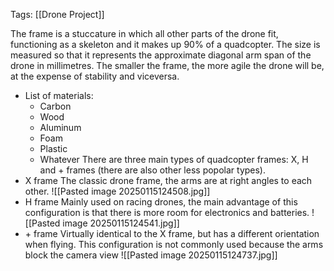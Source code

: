 Tags: [[Drone Project]]

The frame is a stuccature in which all other parts of the drone fit, functioning as a skeleton and it makes up 90% of a quadcopter. 
The size is measured so that it represents the approximate diagonal arm span of the drone in millimetres. The smaller the frame, the more agile the drone will be, at the expense of stability and viceversa.
- List of materials:
	- Carbon
	- Wood
	- Aluminum
	- Foam
	- Plastic
	- Whatever
There are three main types of quadcopter frames: X, H and + frames (there are also other less popolar types).
- X frame
	The classic drone frame, the arms are at right angles to each other.
	![[Pasted image 20250115124508.jpg]]
- H frame
	Mainly used on racing drones, the main advantage of this configuration is that there is more room for electronics and batteries.
	![[Pasted image 20250115124541.jpg]]
-  \+ frame
	Virtually identical to the X frame, but has a different orientation when flying. This configuration is not commonly used because the arms block the camera view
	![[Pasted image 20250115124737.jpg]]
	
